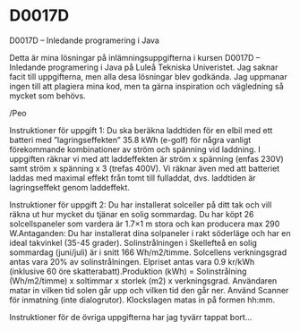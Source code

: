 # D0017D

D0017D – Inledande programering i Java

Detta är mina lösningar på inlämningsuppgifterna i kursen D0017D – Inledande programering i Java på Luleå Tekniska Univeristet. Jag saknar facit till uppgifterna, men alla desa lösningar blev godkända.
Jag uppmanar ingen till att plagiera mina kod, men ta gärna inspiration och vägledning så mycket som behövs.

/Peo

Instruktioner för uppgift 1:
Du ska beräkna laddtiden för en elbil med ett batteri med ”lagringseffekten” 35.8 kWh (e-golf) för några vanligt förekommande kombinationer av ström och spänning vid laddning. I uppgiften räknar vi med att laddeffekten är ström x spänning (enfas 230V) samt ström x spänning x 3 (trefas 400V). Vi räknar även med att batteriet laddas med maximal effekt från tomt till fulladdat, dvs. laddtiden är lagringseffekt genom laddeffekt.

Instruktioner för uppgift 2:
Du har installerat solceller på ditt tak och vill räkna ut hur mycket du tjänar en solig sommardag.
Du har köpt 26 solcellspaneler som vardera är 1.7×1 m stora och kan producera max 290 W.Antaganden:
Du har installerat dina solpaneler i rakt söderläge och har en ideal takvinkel (35-45 grader).
Solinstrålningen i Skellefteå en solig sommardag (juni/juli) är i snitt 166 Wh/m2/timme.
Solcellens verkningsgrad antas vara 20% av solinstrålningen.
Elpriset antas vara 0.9 kr/kWh (inklusive 60 öre skatterabatt).Produktion (kWh) = Solinstrålning (Wh/m2/timme) x soltimmar x storlek (m2) x verkningsgrad. Användaren matar in vilken tid solen går upp och vilken tid den går ner. Använd Scanner för inmatning (inte dialogrutor). Klockslagen matas in på formen hh:mm.

Instruktioner för de övriga uppgifterna har jag tyvärr tappat bort...
